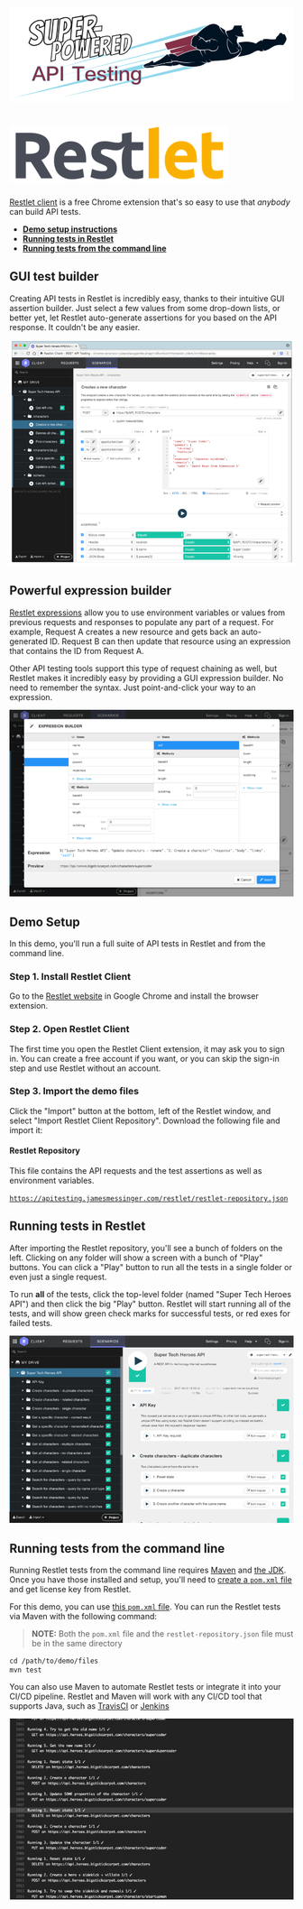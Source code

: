 [![Super-Powered API Testing](../assets/img/title-banner.png)](https://apitesting.jamesmessinger.com)

[![Restlet](../assets/img/restlet/logo.png)](https://restlet.com/)
================================================================================

[Restlet client](https://restlet.com) is a free Chrome extension that's so easy to use that _anybody_ can build API tests.

- **[Demo setup instructions](#demo-setup)**
- **[Running tests in Restlet](#test-runner)**
- **[Running tests from the command line](#cli)**


GUI test builder
--------------------------------------------------------------------------------
Creating API tests in Restlet is incredibly easy, thanks to their intuitive GUI assertion builder.  Just select a few values from some drop-down lists, or better yet, let Restlet auto-generate assertions for you based on the API response.  It couldn't be any easier.

![Restlet screenshot](../assets/img/restlet/screenshot.gif)



Powerful expression builder
--------------------------------------------------------------------------------
[Restlet expressions](https://restlet.com/documentation/client/user-guide/test/make-your-requests-and-assertions-dynamic/expressions) allow you to use environment variables or values from previous requests and responses to populate any part of a request.  For example, Request A creates a new resource and gets back an auto-generated ID.  Request B can then update that resource using an expression that contains the ID from Request A.

Other API testing tools support this type of request chaining as well, but Restlet makes it incredibly easy by providing a GUI expression builder.  No need to remember the syntax. Just point-and-click your way to an expression.

![Restlet expression builder](../assets/img/restlet/expression-builder.gif)


<a id="demo-setup"></a>

Demo Setup
--------------------------------------------------------------------------------
In this demo, you'll run a full suite of API tests in Restlet and from the command line.

### Step 1. Install Restlet Client
Go to the [Restlet website](https://restlet.com/modules/client/) in Google Chrome and install the browser extension.

### Step 2. Open Restlet Client
The first time you open the Restlet Client extension, it may ask you to sign in.  You can create a free account if you want, or you can skip the sign-in step and use Restlet without an account.

### Step 3. Import the demo files
Click the "Import" button at the bottom, left of the Restlet window, and select "Import Restlet Client Repository".  Download the following file and import it:

#### Restlet Repository
This file contains the API requests and the test assertions as well as environment variables.

[`https://apitesting.jamesmessinger.com/restlet/restlet-repository.json`](https://apitesting.jamesmessinger.com/restlet/restlet-repository.json)



<a id="test-runner"></a>

Running tests in Restlet
--------------------------------------------------------------------------------
After importing the Restlet repository, you'll see a bunch of folders on the left.  Clicking on any folder will show a screen with a bunch of "Play" buttons.  You can click a "Play" button to run all the tests in a single folder or even just a single request.

To run **all** of the tests, click the top-level folder (named "Super Tech Heroes API") and then click the big "Play" button.  Restlet will start running all of the tests, and will show green check marks for successful tests, or red exes for failed tests.

![Restlet Test Runner](../assets/img/restlet/runner.gif)



<a id="cli"></a>

Running tests from the command line
--------------------------------------------------------------------------------
Running Restlet tests from the command line requires [Maven](https://maven.apache.org/) and [the JDK](http://www.oracle.com/technetwork/java/javase/downloads/index.html).  Once you have those installed and setup, you'll need to [create a `pom.xml` file](https://restlet.com/documentation/client/user-guide/automate/run-tests-from-cli) and get license key from Restlet.

For this demo, you can use [this `pom.xml` file](https://apitesting.jamesmessinger.com/restlet/pom.xml). You can run the Restlet tests via Maven with the following command:

> **NOTE:** Both the `pom.xml` file and the `restlet-repository.json` file must be in the same directory

```
cd /path/to/demo/files
mvn test
```

You can also use Maven to automate Restlet tests or integrate it into your CI/CD pipeline.  Restlet and Maven will work with any CI/CD tool that supports Java, such as [TravisCI](http://restlet.com/company/blog/2017/01/19/run-your-api-test-scenarios-on-travis-ci-with-dhc-by-restlet/) or [Jenkins](https://restlet.com/documentation/client/tutorials/test-api-on-jenkins)

![Restlet in Maven](../assets/img/restlet/maven.gif)

